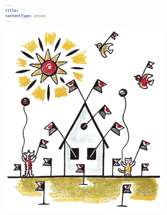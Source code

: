 ```yaml
---
title: ''
contentType: prose
---
```


![povidani_o_pejskovi_a_kocicce_015](./resources/povidani_o_pejskovi_a_kocicce_015.jpg)
